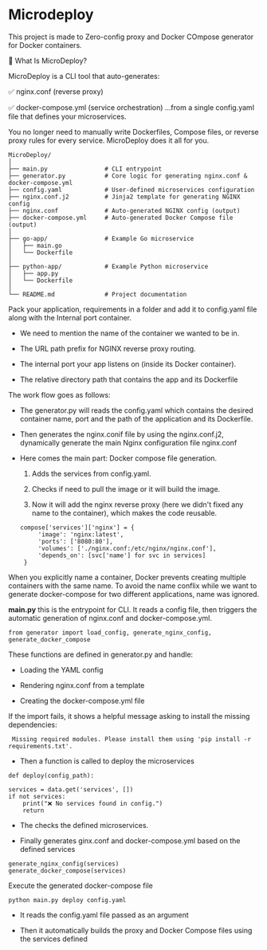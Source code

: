 # Microdeploy
This project is made to Zero-config proxy  and Docker COmpose generator for Docker containers.

🚀 What Is MicroDeploy?

MicroDeploy is a CLI tool that auto-generates:

✅ nginx.conf (reverse proxy)

✅ docker-compose.yml (service orchestration)
…from a single config.yaml file that defines your microservices.

You no longer need to manually write Dockerfiles, Compose files, or reverse proxy rules for every service.
MicroDeploy does it all for you.

```plaintext
MicroDeploy/
│
├── main.py                # CLI entrypoint
├── generator.py           # Core logic for generating nginx.conf & docker-compose.yml
├── config.yaml            # User-defined microservices configuration
├── nginx.conf.j2          # Jinja2 template for generating NGINX config
├── nginx.conf             # Auto-generated NGINX config (output)
├── docker-compose.yml     # Auto-generated Docker Compose file (output)
│
├── go-app/                # Example Go microservice
│   ├── main.go
│   └── Dockerfile
│
├── python-app/            # Example Python microservice
│   ├── app.py
│   └── Dockerfile
│
└── README.md              # Project documentation
```

Pack your application, requirements in a folder and add it to config.yaml file along with the Internal port container.

- We need to mention the name of the container we wanted to be in.

- The URL path prefix for NGINX reverse proxy routing.

- The internal port your app listens on (inside its Docker container).

- The relative directory path that contains the app and its Dockerfile

The work flow goes as follows:

- The generator.py will reads the config.yaml which contains the desired container name, port and the path of the application and its Dockerfile.

- Then generates the nginx.conif file by using the nginx.conf.j2, dynamically generate the main Nginx configuration file nginx.conf

- Here comes the main part: Docker compose file generation.
  1. Adds the services from config.yaml.

  2. Checks if need to pull the image or it will build the image.

   3. Now it will add the nginx reverse proxy (here we didn't fixed any name to the container), which makes the code reusable.

   ```
   compose['services']['nginx'] = {
        'image': 'nginx:latest',
        'ports': ['8080:80'],
        'volumes': ['./nginx.conf:/etc/nginx/nginx.conf'],
        'depends_on': [svc['name'] for svc in services]
    }

    ``` 
 When you explicitly name a container, Docker prevents creating multiple containers with the same name. To avoid the name conflix while we want to generate docker-compose for two different applications, name was ignored.

**main.py** this is the entrypoint for CLI. It reads a config file, then triggers the automatic generation of nginx.conf and docker-compose.yml.

```
from generator import load_config, generate_nginx_config, generate_docker_compose
```

These functions are defined in generator.py and handle: 

- Loading the YAML config

- Rendering nginx.conf from a template

- Creating the docker-compose.yml file

If the import fails, it shows a helpful message asking to install the missing dependencies:

```
 Missing required modules. Please install them using 'pip install -r requirements.txt'.

``` 

- Then a function is called to deploy the microservices
```
def deploy(config_path):
```

```
services = data.get('services', [])
if not services:
    print("❌ No services found in config.")
    return
```
- The checks the defined microservices.

- Finally generates ginx.conf and docker-compose.yml based on the defined services

```
generate_nginx_config(services)
generate_docker_compose(services)
```

Execute the generated docker-compose file

```
python main.py deploy config.yaml
 ```
- It reads the config.yaml file passed as an argument

- Then it automatically builds the proxy and Docker Compose files using the services defined


